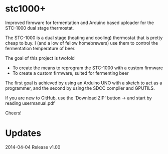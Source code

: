 stc1000+
========

Improved firmware for fermentation and Arduino based uploader for the STC-1000 dual stage thermostat.

The STC-1000 is a dual stage (heating and cooling) thermostat that is pretty cheap to buy. I (and a low of fellow homebrewers) use them to control the fermentation temperature of beer.

The goal of this project is twofold
 * To create the means to reprogram the STC-1000 with a custom firmware
 * To create a custom firmware, suited for fermenting beer

The first goal is achieved by using an Arduino UNO with a sketch to act as a programmer, and the second by using the SDCC compiler and GPUTILS. 

If you are new to GitHub, use the 'Download ZIP' button ->
and start by reading usermanual.pdf

Cheers!


Updates
=======

2014-04-04 Release v1.00
